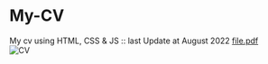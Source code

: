 # My-CV
My cv using HTML, CSS &amp; JS :: last Update at August 2022
[file.pdf](https://github.com/samehgazar/My-CV-Aug-2022/files/9734145/file.pdf)  
![CV](https://user-images.githubusercontent.com/74605802/194560808-4db748fd-5a50-4ea5-a2f5-1bbb10f0ddb3.png)

